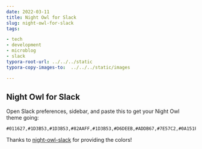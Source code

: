 ```yaml
---
date: 2022-03-11
title: Night Owl for Slack
slug: night-owl-for-slack
tags:

- tech
- development
- microblog
- slack
typora-root-url: ../../../static
typora-copy-images-to:  ../../../static/images

---
```


## Night Owl for Slack

Open Slack preferences, sidebar, and paste this to get your Night Owl theme going:

```text
#011627,#1D3B53,#1D3B53,#82AAFF,#1D3B53,#D6DEEB,#ADDB67,#7E57C2,#0A151F,#D6DEEB
```

Thanks to [night-owl-slack](https://github.com/clouby/night-owl-slack) for providing the colors!
